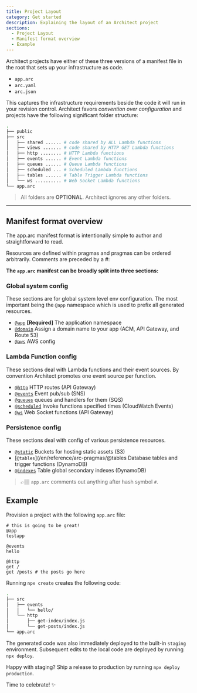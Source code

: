 ```yaml
---
title: Project Layout
category: Get started
description: Explaining the layout of an Architect project
sections:
  - Project Layout
  - Manifest format overview
  - Example
---
```


Architect projects have either of these three versions of a manifest file in the root that sets up your infrastructure as code.

- `app.arc`
- `arc.yaml`
- `arc.json`

This captures the infrastructure requirements beside the code it will run in your revision control. Architect favors *convention over configuration* and projects have the following significant folder structure:

```bash
.
├── public
├── src
│   ├── shared ...... # code shared by ALL Lambda functions
│   ├── views ....... # code shared by HTTP GET Lambda functions
│   ├── http ........ # HTTP Lambda functions
│   ├── events ...... # Event Lambda functions
│   ├── queues ...... # Queue Lambda functions
│   ├── scheduled ... # Scheduled Lambda functions
│   ├── tables ...... # Table Trigger Lambda functions
│   └── ws .......... # Web Socket Lambda functions
└── app.arc
```

> All folders are **OPTIONAL**. Architect ignores any other folders.

---

## Manifest format overview

The app.arc manifest format is intentionally simple to author and straightforward to read.

Resources are defined within pragmas and pragmas can be ordered arbitrarily. Comments are preceded by a #:

**The `app.arc` manifest can be broadly split into three sections:**

### Global system config

These sections are for global system level env configuration. The most important being the `@app` namespace which is used to prefix all generated resources.

- [`@app`](/en/reference/arc-pragmas/@app) **[Required]** The application namespace
- [`@domain`](/en/reference/arc-pragmas/@domain) Assign a domain name to your app (ACM, API Gateway, and Route 53)
- [`@aws`](/en/reference/arc-pragmas/@aws) AWS config

### Lambda Function config

These sections deal with Lambda functions and their event sources. By convention Architect promotes one event source per function.

- [`@http`](/en/reference/arc-pragmas/@http) HTTP routes (API Gateway)
- [`@events`](/en/reference/arc-pragmas/@events) Event pub/sub (SNS)
- [`@queues`](/en/reference/arc-pragmas/@queues)  queues and handlers for them (SQS)
- [`@scheduled`](/en/reference/arc-pragmas/@scheduled) Invoke functions specified times (CloudWatch Events)
- [`@ws`](/en/reference/arc-pragmas/@ws) Web Socket functions (API Gateway)

### Persistence config

These sections deal with config of various persistence resources.

- [`@static`](/en/reference/arc-pragmas/@static) Buckets for hosting static assets (S3)
- [`@tables`](/en/reference/arc-pragmas/@tables Database tables and trigger functions (DynamoDB)
- [`@indexes`](/en/reference/arc-pragmas/@indexes) Table global secondary indexes (DynamoDB)

> 👉🏽 `app.arc` comments out anything after hash symbol `#`.

## Example

Provision a project with the following `app.arc` file:

```arc
# this is going to be great!
@app
testapp

@events
hello

@http
get /
get /posts # the posts go here
```

Running `npx create` creates the following code:

```bash
.
├── src
│   ├── events
│   │   └── hello/
│   └── http
│       ├── get-index/index.js
│       └── get-posts/index.js
└── app.arc
```

The generated code was also immediately deployed to the built-in `staging` environment. Subsequent edits to the local code are deployed by running `npx deploy`.

Happy with staging? Ship a release to production by running `npx deploy production`.

Time to celebrate! ✨

